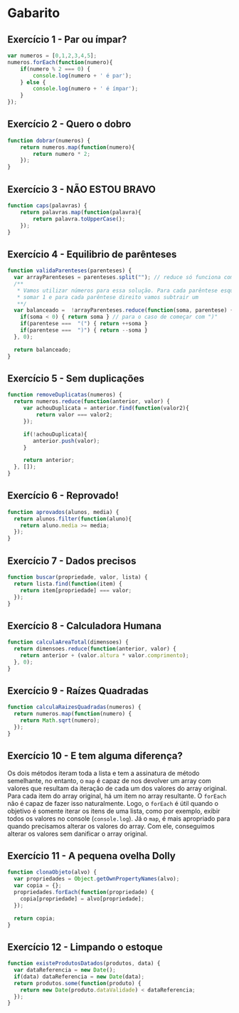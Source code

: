 # Gabarito

## Exercício 1 - Par ou ímpar?
``` javascript
var numeros = [0,1,2,3,4,5];
numeros.forEach(function(numero){
    if(numero % 2 === 0) {
        console.log(numero + ' é par');
    } else {
        console.log(numero + ' é ímpar');
    }
});
```

## Exercício 2 - Quero o dobro
``` javascript
function dobrar(numeros) {
    return numeros.map(function(numero){
        return numero * 2;
    });
}
```

## Exercício 3 - NÃO ESTOU BRAVO
``` javascript
function caps(palavras) {
    return palavras.map(function(palavra){
        return palavra.toUpperCase();
    });
}
```

## Exercício 4 - Equilibrio de parênteses
``` javascript
function validaParenteses(parenteses) {
  var arrayParenteses = parenteses.split(""); // reduce só funciona com arrays
  /**
   * Vamos utilizar números para essa solução. Para cada parêntese esquerdo, vamos
   * somar 1 e para cada parêntese direito vamos subtrair um
   **/
  var balanceado =  !arrayParenteses.reduce(function(soma, parentese) {
    if(soma < 0) { return soma } // para o caso de começar com ")"
    if(parentese ===  "(") { return ++soma }
    if(parentese ===  ")") { return --soma }
  }, 0);

  return balanceado;
}
```








## Exercício 5 - Sem duplicações
``` javascript
function removeDuplicatas(numeros) {
  return numeros.reduce(function(anterior, valor) {
     var achouDuplicata = anterior.find(function(valor2){
         return valor === valor2;
     });

     if(!achouDuplicata){
        anterior.push(valor);
     }

     return anterior;
  }, []);
}
```

## Exercício 6 - Reprovado!
``` javascript
function aprovados(alunos, media) {
  return alunos.filter(function(aluno){
    return aluno.media >= media;
  });
}
```

## Exercício 7 - Dados precisos
``` javascript
function buscar(propriedade, valor, lista) {
  return lista.find(function(item) {
    return item[propriedade] === valor;
  });
}
```

## Exercício 8 - Calculadora Humana
``` javascript
function calculaAreaTotal(dimensoes) {
  return dimensoes.reduce(function(anterior, valor) {
    return anterior + (valor.altura * valor.comprimento);    
  }, 0);
}
```

## Exercício 9 - Raízes Quadradas
``` javascript
function calculaRaizesQuadradas(numeros) {
  return numeros.map(function(numero) {
    return Math.sqrt(numero);
  });
}
```

## Exercício 10 - E tem alguma diferença?
Os dois métodos iteram toda a lista e tem a assinatura de método semelhante, no entanto, o `map` é capaz de nos devolver um array com valores que resultam da iteração de cada um dos valores do array original. Para cada item do array original, há um item no array resultante. O `forEach` não é capaz de fazer isso naturalmente. Logo, o `forEach` é útil quando o objetivo é somente iterar os itens de uma lista, como por exemplo, exibir todos os valores no console (`console.log`). Já o `map`, é mais apropriado para quando precisamos alterar os valores do array. Com ele, conseguimos alterar os valores sem danificar o array original.


## Exercício 11 - A pequena ovelha Dolly
``` javascript
function clonaObjeto(alvo) {
  var propriedades = Object.getOwnPropertyNames(alvo);
  var copia = {};
  propriedades.forEach(function(propriedade) {
    copia[propriedade] = alvo[propriedade];
  });

  return copia;
}
```

## Exercício 12 - Limpando o estoque
``` javascript
function existeProdutosDatados(produtos, data) {
  var dataReferencia = new Date();
  if(data) dataReferencia = new Date(data);
  return produtos.some(function(produto) {
    return new Date(produto.dataValidade) < dataReferencia;
  });
}
```
